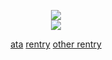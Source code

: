 <div align="center">

![](https://komarev.com/ghpvc/?username=isoru&label=hey+whats+up+hello&style=flat-square&color=lightgray)  
![](https://file.garden/aDT0Ck-AL1_uKJ4P/rentry%20pictures/uke%20abuse)  

[ata](https://sern.atabook.org/) [rentry](https://rentry.co/prsk) [other rentry](https://rentry.co/overdone)
